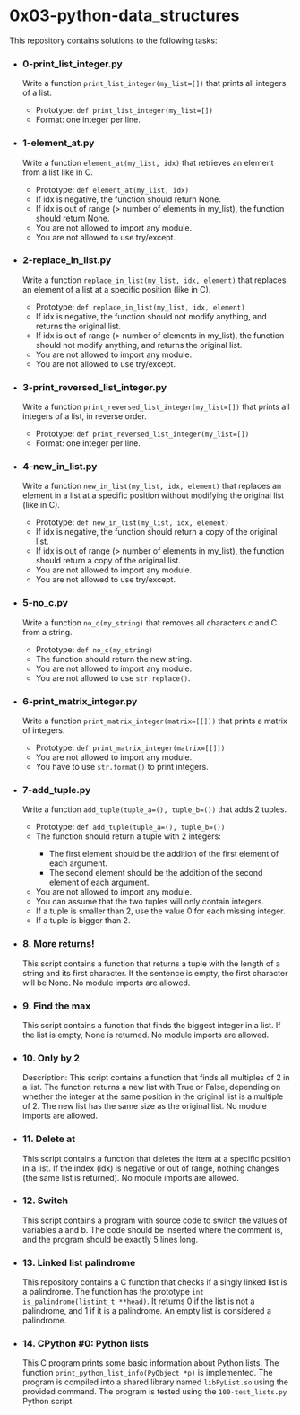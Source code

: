 <!DOCTYPE html>
<html>

<head>
   
</head>

<body>
    <h1>0x03-python-data_structures</h1>
    <p>This repository contains solutions to the following tasks:</p>
    <ul>
        <li>
            <h3>0-print_list_integer.py</h3>
            <p>Write a function <code>print_list_integer(my_list=[])</code> that prints all integers of a list.</p>
            <ul>
                <li>Prototype: <code>def print_list_integer(my_list=[])</code></li>
                <li>Format: one integer per line.</li>
            </ul>
        </li>
        <li>
            <h3>1-element_at.py</h3>
            <p>Write a function <code>element_at(my_list, idx)</code> that retrieves an element from a list like in C.</p>
            <ul>
                <li>Prototype: <code>def element_at(my_list, idx)</code></li>
                <li>If idx is negative, the function should return None.</li>
                <li>If idx is out of range (> number of elements in my_list), the function should return None.</li>
                <li>You are not allowed to import any module.</li>
                <li>You are not allowed to use try/except.</li>
            </ul>
        </li>
        <li>
            <h3>2-replace_in_list.py</h3>
            <p>Write a function <code>replace_in_list(my_list, idx, element)</code> that replaces an element of a list at a specific position (like in C).</p>
            <ul>
                <li>Prototype: <code>def replace_in_list(my_list, idx, element)</code></li>
                <li>If idx is negative, the function should not modify anything, and returns the original list.</li>
                <li>If idx is out of range (> number of elements in my_list), the function should not modify anything, and returns the original list.</li>
                <li>You are not allowed to import any module.</li>
                <li>You are not allowed to use try/except.</li>
            </ul>
        </li>
        <li>
            <h3>3-print_reversed_list_integer.py</h3>
            <p>Write a function <code>print_reversed_list_integer(my_list=[])</code> that prints all integers of a list, in reverse order.</p>
            <ul>
                <li>Prototype: <code>def print_reversed_list_integer(my_list=[])</code></li>
                <li>Format: one integer per line.</li>
            </ul>
        </li>
        <li>
            <h3>4-new_in_list.py</h3>
            <p>Write a function <code>new_in_list(my_list, idx, element)</code> that replaces an element in a list at a specific position without modifying the original list (like in C).</p>
            <ul>
                <li>Prototype: <code>def new_in_list(my_list, idx, element)</code></li>
                <li>If idx is negative, the function should return a copy of the original list.</li>
                <li>If idx is out of range (> number of elements in my_list), the function should return a copy of the original list.</li>
                <li>You are not allowed to import any module.</li>
                <li>You are not allowed to use try/except.</li>
            </ul>
        </li>
        <li>
            <h3>5-no_c.py</h3>
            <p>Write a function <code>no_c(my_string)</code> that removes all characters c and C from a string.</p>
            <ul>
                <li>Prototype: <code>def no_c(my_string)</code></li>
                <li>The function should return the new string.</li>
                <li>You are not allowed to import any module.</li>
                <li>You are not allowed to use <code>str.replace()</code>.</li>
            </ul>
        </li>
        <li>
            <h3>6-print_matrix_integer.py</h3>
            <p>Write a function <code>print_matrix_integer(matrix=[[]])</code> that prints a matrix of integers.</p>
            <ul>
                <li>Prototype: <code>def print_matrix_integer(matrix=[[]])</code></li>
                <li>You are not allowed to import any module.</li>
                <li>You have to use <code>str.format()</code> to print integers.</li>
            </ul>
        </li>
        <li>
            <h3>7-add_tuple.py</h3>
            <p>Write a function <code>add_tuple(tuple_a=(), tuple_b=())</code> that adds 2 tuples.</p>
            <ul>
                <li>Prototype: <code>def add_tuple(tuple_a=(), tuple_b=())</code></li>
                <li>The function should return a tuple with 2 integers:</li>
                <ul>
                    <li>The first element should be the addition of the first element of each argument.</li>
                    <li>The second element should be the addition of the second element of each argument.</li>
                </ul>
                <li>You are not allowed to import any module.</li>
                <li>You can assume that the two tuples will only contain integers.</li>
                <li>If a tuple is smaller than 2, use the value 0 for each missing integer.</li>
                <li>If a tuple is bigger than 2.</li>
            </ul>
        </li>
        <li>
            <h3>8. More returns!</h3>
            <p>This script contains a function that returns a tuple with the length of a string and its first character. If the sentence is empty, the first character will be None. No module imports are allowed.</p>
        </li>
        <li>
            <h3>9. Find the max</h3>
            <p>This script contains a function that finds the biggest integer in a list. If the list is empty, None is returned. No module imports are allowed.</p>
        </li>
        <li>
            <h3>10. Only by 2</h3>
            <p>Description: This script contains a function that finds all multiples of 2 in a list. The function returns a new list with True or False, depending on whether the integer at the same position in the original list is a multiple of 2. The new list has the same size as the original list. No module imports are allowed.</p>
        </li>
        <li>
            <h3>11. Delete at</h3>
            <p>This script contains a function that deletes the item at a specific position in a list. If the index (idx) is negative or out of range, nothing changes (the same list is returned). No module imports are allowed.</p>
        </li>
        <li>
            <h3>12. Switch</h3>
            <p>This script contains a program with source code to switch the values of variables a and b. The code should be inserted where the comment is, and the program should be exactly 5 lines long.</p>
        </li>
        <li>
            <h3>13. Linked list palindrome</h3>
            <p>This repository contains a C function that checks if a singly linked list is a palindrome. The function has the prototype <code>int is_palindrome(listint_t **head)</code>. It returns 0 if the list is not a palindrome, and 1 if it is a palindrome. An empty list is considered a palindrome.</p>
        </li>
        <li>
            <h3>14. CPython #0: Python lists</h3>
            <p>This C program prints some basic information about Python lists. The function <code>print_python_list_info(PyObject *p)</code> is implemented. The program is compiled into a shared library named <code>libPyList.so</code> using the provided command. The program is tested using the <code>100-test_lists.py</code> Python script.</p>
        </li>
    </ul>
</body>

</html>

